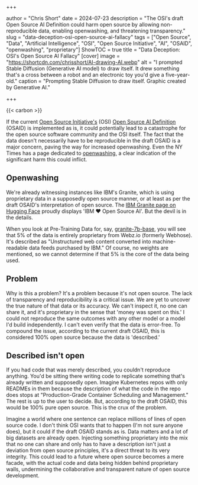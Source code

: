 +++

author = "Chris Short"
date = 2024-07-23
description = "The OSI's draft Open Source AI Definition could harm open source by allowing non-reproducible data, enabling openwashing, and threatening transparency."
slug = "data-deception-osi-open-source-ai-fallacy"
tags = ["Open Source", "Data", "Artificial Intelligence", "OSI", "Open Source Initiative", "AI", "OSAID", "openwashing", "proprietary"]
ShowTOC = true
title = "Data Deception: OSI's Open Source AI Fallacy"
[cover]
image = "https://shortcdn.com/chrisshort/AI-drawing-AI.webp"
alt = "I prompted Stable Diffusion (Generative AI model) to draw itself. It drew something that's a cross between a robot and an electronic toy you'd give a five-year-old."
caption = "Prompting Stable Diffusion to draw itself. Graphic created by Generative AI."

+++

{{< carbon >}}

If the current [Open Source Initiative's](https://opensource.org/) (OSI) [Open Source AI Definition](https://web.archive.org/web/20240708045022/https://opensource.org/deepdive/drafts/the-open-source-ai-definition-draft-v-0-0-8) (OSAID) is implemented as is, it could potentially lead to a catastrophe for the open source software community and the OSI itself. The fact that the data doesn't necessarily have to be reproducible in the draft OSAID is a major concern, paving the way for increased openwashing. Even the NY Times has a page dedicated to [openwashing](https://www.nytimes.com/2024/05/17/business/what-is-openwashing-ai.html), a clear indication of the significant harm this could inflict.

## Openwashing

We're already witnessing instances like IBM's Granite, which is using proprietary data in a supposedly open source manner, or at least as per the draft OSAID's interpretation of open source. The [IBM Granite page on Hugging Face](https://huggingface.co/ibm-granite) proudly displays 'IBM ❤️ Open Source AI'. But the devil is in the details.

When you look at Pre-Training Data for, say, [granite-7b-base](https://huggingface.co/ibm-granite/granite-7b-base), you will see that 5% of the data is entirely proprietary from Webz.io (formerly Webhose). It's described as "Unstructured web content converted into machine-readable data feeds purchased by IBM." Of course, no weights are mentioned, so we cannot determine if that 5% is the core of the data being used.

## Problem

Why is this a problem? It's a problem because it's not open source. The lack of transparency and reproducibility is a critical issue. We are yet to uncover the true nature of that data or its accuracy. We can't inspect it, no one can share it, and it's proprietary in the sense that 'money was spent on this.' I could not reproduce the same outcomes with any other model or a model I'd build independently. I can't even verify that the data is error-free. To compound the issue, according to the current draft OSAID, this is considered 100% open source because the data is 'described.'

## Described isn't open

If you had code that was merely described, you couldn't reproduce anything. You'd be sitting there writing code to replicate something that's already written and supposedly open. Imagine Kubernetes repos with only READMEs in them because the description of what the code in the repo does stops at "Production-Grade Container Scheduling and Management." The rest is up to the user to decide. But, according to the draft OSAID, this would be 100% pure open source. This is the crux of the problem.

Imagine a world where one sentence can replace millions of lines of open source code. I don't think OSI wants that to happen (I'm not sure anyone does), but it could if the draft OSAID stands as is. Data matters and a lot of big datasets are already open. Injecting something proprietary into the mix that no one can share and only has to have a description isn't just a deviation from open source principles, it's a direct threat to its very integrity. This could lead to a future where open source becomes a mere facade, with the actual code and data being hidden behind proprietary walls, undermining the collaborative and transparent nature of open source development.
